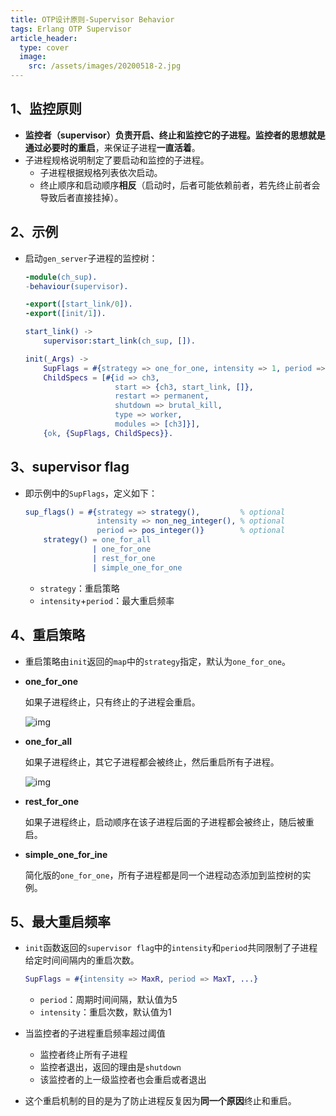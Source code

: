```yaml
---
title: OTP设计原则-Supervisor Behavior
tags: Erlang OTP Supervisor
article_header:
  type: cover
  image:
    src: /assets/images/20200518-2.jpg
---
```




## 1、监控原则

- **监控者（supervisor）**负责开启、终止和监控它的子进程。监控者的思想就是通过必要时的**重启**，来保证子进程**一直活着**。
- 子进程规格说明制定了要启动和监控的子进程。
  - 子进程根据规格列表依次启动。
  - 终止顺序和启动顺序**相反**（启动时，后者可能依赖前者，若先终止前者会导致后者直接挂掉）。



## 2、示例

- 启动`gen_server`子进程的监控树：

  ```erlang
  -module(ch_sup).
  -behaviour(supervisor).
  
  -export([start_link/0]).
  -export([init/1]).
  
  start_link() ->
      supervisor:start_link(ch_sup, []).
  
  init(_Args) ->
      SupFlags = #{strategy => one_for_one, intensity => 1, period => 5},
      ChildSpecs = [#{id => ch3,
                      start => {ch3, start_link, []},
                      restart => permanent,
                      shutdown => brutal_kill,
                      type => worker,
                      modules => [ch3]}],
      {ok, {SupFlags, ChildSpecs}}.
  ```



## 3、supervisor flag

- 即示例中的`SupFlags`，定义如下：

  ```erlang
  sup_flags() = #{strategy => strategy(),         % optional
                  intensity => non_neg_integer(), % optional
                  period => pos_integer()}        % optional
      strategy() = one_for_all
                 | one_for_one
                 | rest_for_one
                 | simple_one_for_one
  ```

  - `strategy`：重启策略
  - `intensity`+`period`：最大重启频率



## 4、重启策略

- 重启策略由`init`返回的`map`中的`strategy`指定，默认为`one_for_one`。

- **one_for_one**

  如果子进程终止，只有终止的子进程会重启。

  ![img](https://images2017.cnblogs.com/blog/1046797/201712/1046797-20171225112154444-238345665.png)

- **one_for_all**

  如果子进程终止，其它子进程都会被终止，然后重启所有子进程。

  ![img](https://images2017.cnblogs.com/blog/1046797/201712/1046797-20171225112402131-1112750349.png)

- **rest_for_one**

  如果子进程终止，启动顺序在该子进程后面的子进程都会被终止，随后被重启。

- **simple_one_for_ine**

  简化版的`one_for_one`，所有子进程都是同一个进程动态添加到监控树的实例。



## 5、最大重启频率

- `init`函数返回的`supervisor flag`中的`intensity`和`period`共同限制了子进程给定时间间隔内的重启次数。

  ```erlang
  SupFlags = #{intensity => MaxR, period => MaxT, ...}
  ```

  - `period`：周期时间间隔，默认值为5
  - `intensity`：重启次数，默认值为1

- 当监控者的子进程重启频率超过阈值

  - 监控者终止所有子进程
  - 监控者退出，返回的理由是`shutdown`
  - 该监控者的上一级监控者也会重启或者退出

- 这个重启机制的目的是为了防止进程反复因为**同一个原因**终止和重启。